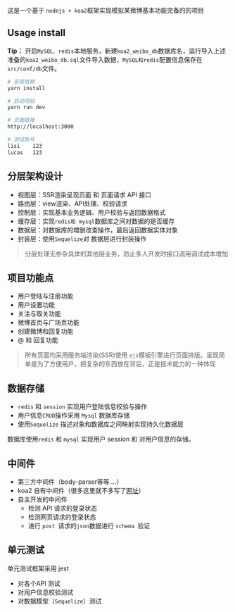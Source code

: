 这是一个基于 `nodejs + koa2`框架实现模拟某微博基本功能完备的的项目

## Usage install

**Tip：** 开启`MySQL、redis`本地服务，新建`koa2_weibo_db`数据库名，运行导入上述准备的`koa2_weibo_db.sql`文件导入数据，`MySQL和redis`配置信息保存在`src/conf/db`文件。

```sh
# 安装依赖
yarn install 

# 启动项目
yarn run dev

# 页面链接
http://localhost:3000

# 测试账号
lisi	123
lucas	123
```



## 分层架构设计

- 视图层：SSR渲染呈现页面 和 页面请求 API 接口
- 路由层：view渲染、API处理、校验请求
- 控制层：实现基本业务逻辑、用户校验与返回数据格式
- 缓存层：实现`redis和 mysql`数据库之间对数据的是否缓存
- 数据层：对数据库的增删改查操作，最后返回数据实体对象
- 封装层：使用` Sequelize `对 数据层进行封装操作

> 分层处理无参杂具体的其他层业务，防止多人开发时接口调用调试成本增加

## 项目功能点

- 用户登陆与注册功能
- 用户设置功能
- 关注与取关功能
- 微博首页与广场页功能
- 创建微博和回复功能
- @ 和 回复功能

> 所有页面均采用服务端渲染(SSR)使用 `ejs`模板引擎进行页面排版。呈现简单是为了方便用户，把复杂的东西放在背后，正是技术能力的一种体现

## 数据存储

- `redis` 和 `session` 实现用户登陆信息校验与操作
- 用户信息`CRUD`操作采用 `Mysql` 数据库存储
- 使用`Sequelize` 描述对象和数据库之间映射实现持久化数据层

数据库使用` redis ` 和 `mysql` 实现用户 session 和 对用户信息的存储。

## 中间件

- 第三方中间件（body-parser等等....）
- koa2 自有中间件（很多这里就不多写了[网址](https://github.com/koajs)）
- 自主开发的中间件
  - 检测 API 请求的登录状态
  - 检测网页请求的登录状态
  - 进行 `post `请求的`json`数据进行 `schema `验证

## 单元测试

单元测试框架采用 jest 

- 对各个API 测试
- 对用户信息校验测试
- 对数据模型（`Sequelize`）测试
